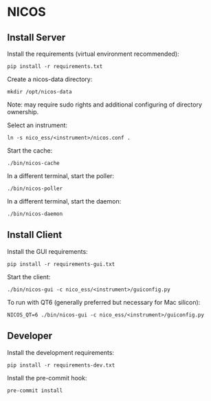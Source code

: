 # NICOS

## Install Server
Install the requirements (virtual environment recommended):
```
pip install -r requirements.txt
```
Create a nicos-data directory:
```
mkdir /opt/nicos-data
```
Note: may require sudo rights and additional configuring of directory ownership.

Select an instrument:
```
ln -s nico_ess/<instrument>/nicos.conf .
```
Start the cache:
```
./bin/nicos-cache
```
In a different terminal, start the poller:
```
./bin/nicos-poller
```
In a different terminal, start the daemon:
```
./bin/nicos-daemon
```

## Install Client
Install the GUI requirements:
```
pip install -r requirements-gui.txt
```
Start the client:
```
./bin/nicos-gui -c nico_ess/<instrument>/guiconfig.py
```
To run with QT6 (generally preferred but necessary for Mac silicon):
```
NICOS_QT=6 ./bin/nicos-gui -c nico_ess/<instrument>/guiconfig.py
```
## Developer
Install the development requirements:
```
pip install -r requirements-dev.txt
```
Install the pre-commit hook:
```
pre-commit install
```
